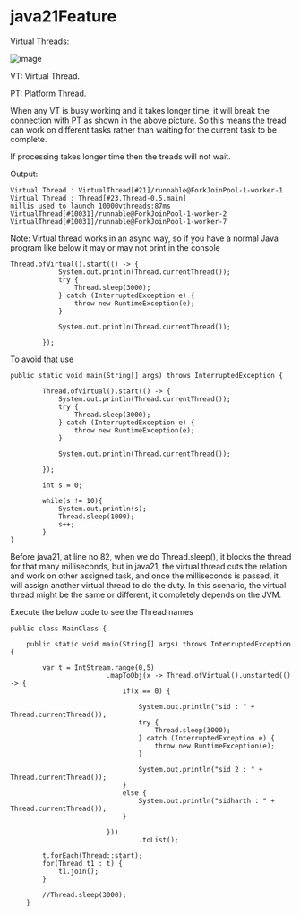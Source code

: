 # java21Feature

Virtual Threads:

![image](https://github.com/sidharthdas/java21Feature/assets/36167954/6e0660cd-56eb-40b3-891c-12aef867fc84)

VT: Virtual Thread.

PT: Platform Thread.

When any VT is busy working and it takes longer time, it will break the connection with PT as shown in the above picture. So this means the tread can work on different tasks rather than waiting for the current task to be complete.

If processing takes longer time then the treads will not wait.


Output:

```
Virtual Thread : VirtualThread[#21]/runnable@ForkJoinPool-1-worker-1
Virtual Thread : Thread[#23,Thread-0,5,main]
millis used to launch 10000vthreads:87ms
VirtualThread[#10031]/runnable@ForkJoinPool-1-worker-2
VirtualThread[#10031]/runnable@ForkJoinPool-1-worker-7
```



Note:
Virtual thread works in an async way, so if you have a normal Java program like below it may or may not print in the console
```
Thread.ofVirtual().start(() -> {
            System.out.println(Thread.currentThread());
            try {
                Thread.sleep(3000);
            } catch (InterruptedException e) {
                throw new RuntimeException(e);
            }

            System.out.println(Thread.currentThread());

        });
```
To avoid that use
```
public static void main(String[] args) throws InterruptedException {

        Thread.ofVirtual().start(() -> {
            System.out.println(Thread.currentThread());
            try {
                Thread.sleep(3000);
            } catch (InterruptedException e) {
                throw new RuntimeException(e);
            }

            System.out.println(Thread.currentThread());

        });

        int s = 0;

        while(s != 10){
            System.out.println(s);
            Thread.sleep(1000);
            s++;
        }
}
```


Before java21, at line no 82, when we do Thread.sleep(), it blocks the thread for that many milliseconds, but in java21, the virtual thread cuts the relation and work on other assigned task, and once the milliseconds is passed, it will assign another virtual thread to do the duty. In this scenario, the virtual thread might be the same or different, it completely depends on the JVM.

Execute the below code to see the Thread names
```
public class MainClass {

    public static void main(String[] args) throws InterruptedException {

        var t = IntStream.range(0,5)
                        .mapToObj(x -> Thread.ofVirtual().unstarted(() -> {
                            if(x == 0) {

                                System.out.println("sid : " + Thread.currentThread());
                                try {
                                    Thread.sleep(3000);
                                } catch (InterruptedException e) {
                                    throw new RuntimeException(e);
                                }

                                System.out.println("sid 2 : " + Thread.currentThread());
                            }
                            else {
                                System.out.println("sidharth : " + Thread.currentThread());
                            }

                        }))
                                .toList();

        t.forEach(Thread::start);
        for(Thread t1 : t) {
            t1.join();
        }

        //Thread.sleep(3000);
    }
```

























